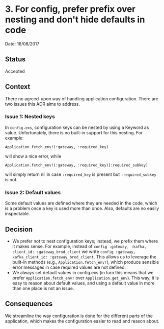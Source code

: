 # 3. For config, prefer prefix over nesting and don't hide defaults in code

Date: 18/08/2017

## Status

Accepted

## Context

There no agreed-upon way of handling application configuration. There are two issues this ADR aims to address.

### Issue 1: Nested keys

In `config.exs`, configuration keys can be nested by using a Keyword as value. Unfortunately, there is no built-in support for this nesting. For example:

```
Application.fetch_env!(:gateway, :required_key)
```

will show a nice error, while

```
Application.fetch_env!(:gateway, :required_key)[:required_subkey]
```

will simply return nil in case `:required_key` is present but `:required_subkey` is not.

### Issue 2: Default values

Some default values are defined where they are needed in the code, which is a problem once a key is used more than once. Also, defaults are no easily inspectable.

## Decision

* We prefer not to nest configuration keys; instead, we prefix them where it makes sense. For example, instead of `config :gateway, :kafka, client_id: :gateway_brod_client` we write `config :gateway, kafka_client_id: :gateway_brod_client`. This allows us to leverage the built-in methods (e.g., `Application.fetch_env!`), which produce sensible error messages in case required values are not defined.
* We always set default values in config.exs (in turn this means that we prefer `Application.fetch_env!` over `Application.get_env`). This way, it is easy to reason about default values, and using a default value in more than one place is not an issue.

## Consequences

We streamline the way configuration is done for the different parts of the application, which makes the configuration easier to read and reason about.
